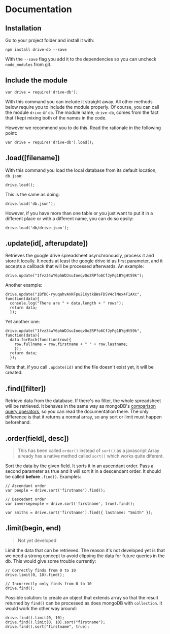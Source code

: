 # Documentation



## Installation

Go to your project folder and install it with:

    npm install drive-db --save

With the `--save` flag you add it to the dependencies so you can uncheck `node_modules` from git.



## Include the module

    var drive = require('drive-db');

With this command you can include it straight away. All other methods below require you to include the module properly. Of course, you can call the module `drive` or `db`. The module name, `drive-db`, comes from the fact that I kept mixing both of the names in the code.

However we recommend you to do this. Read the rationale in the following point:

    var drive = require('drive-db').load();


## .load([filename])

With this command you load the local database from its default location, `db.json`:

    drive.load();

This is the same as doing:

    drive.load('db.json');

However, if you have more than one table or you just want to put it in a different place or with a different name, you can do so easily:

    drive.load('db/drive.json');



## .update(id[, afterupdate])

Retrieves the google drive spreadsheet asynchronously, process it and store it locally. It needs at least the google drive id as first parameter, and it accepts a callback that will be processed afterwards. An example:

    drive.update("1fvz34wY6phWDJsuIneqvOoZRPfo6CfJyPg1BYgHt59k");

Another example:

    drive.update("1BfDC-ryuqahvAVKFpu21KytkBWsFDSV4clNex4F1AXc", function(data){
      console.log("There are " + data.length + " rows");
      return data;
      });

Yet another one:

    drive.update("1fvz34wY6phWDJsuIneqvOoZRPfo6CfJyPg1BYgHt59k", function(data){
      data.forEach(function(row){
        row.fullname = row.firstname + " " + row.lastname;
        });
      return data;
      });

Note that, if you call `.update(id)` and the file doesn't exist yet, it will be created.


## .find([filter])

Retrieve data from the database. If there's no filter, the whole spreadsheet will be retrieved. It behaves in the same way as mongoDB's [comparison query operators](http://docs.mongodb.org/manual/reference/operator/query-comparison/), so you can read the documentation there. The only difference is that it returns a normal array, so any sort or limit must happen beforehand.



## .order(field[, desc])

> This has been called `order()` instead of `sort()` as a javascript Array already has a native method called `sort()` which works quite diferent.

Sort the data by the given field. It sorts it in an ascendant order. Pass a second parameter as true and it will sort it in a descendant order. It should be called **before** `.find()`. Examples:

    // Ascendant order
    var people = drive.sort('firstname').find();

    // Descedant order
    var inversepeople = drive.sort('firstname', true).find();

    var smiths = drive.sort('firstname').find({ lastname: "Smith" });



## .limit(begin, end)

> Not yet developed

Limit the data that can be retrieved. The reason it's not developed yet is that we need a strong concept to avoid clipping the data for future queries in the db. This would give some trouble currently:

    // Correctly finds from 0 to 10
    drive.limit(0, 10).find();

    // Incorrectly only finds from 0 to 10
    drive.find();

Possible solution: to create an object that extends array so that the result returned by `find()` can be processed as does mongoDB with `collection`. It would work the other way around:

    drive.find().limit(0, 10);
    drive.find().limit(0, 10).sort("firstname");
    drive.find().sort("firstname", true);

